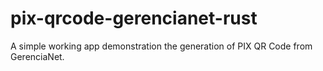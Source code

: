 # pix-qrcode-gerencianet-rust
 A simple working app demonstration the generation of PIX QR Code from GerenciaNet.
